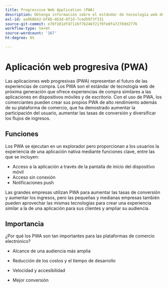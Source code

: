 ```yaml
---
title: Progressive Web Application (PWA)
description: Obtenga información sobre el estándar de tecnología web de próxima generación para sitios de comercio electrónico.
exl-id: aa968642-bf8b-4b3d-8f1d-7ced5973f331
source-git-commit: e76f101df47116f7b246f21f0fe0fa72769d2776
workflow-type: tm+mt
source-wordcount: '167'
ht-degree: 0%

---
```


# Aplicación web progresiva (PWA)

Las aplicaciones web progresivas (PWA) representan el futuro de las experiencias de compra. Los PWA son el estándar de tecnología web de próxima generación que ofrece experiencias de compra similares a las aplicaciones en dispositivos móviles y de escritorio. Con el uso de PWA, los comerciantes pueden crear sus propios PWA de alto rendimiento además de su plataforma de comercio, que ha demostrado aumentar la participación del usuario, aumentar las tasas de conversión y diversificar los flujos de ingresos.

## Funciones

Los PWA se ejecutan en un explorador pero proporcionan a los usuarios la experiencia de una aplicación nativa mediante funciones clave, entre las que se incluyen:

- Acceso a la aplicación a través de la pantalla de inicio del dispositivo móvil
- Acceso sin conexión
- Notificaciones push

Las grandes empresas utilizan PWA para aumentar las tasas de conversión y aumentar los ingresos, pero las pequeñas y medianas empresas también pueden aprovechar las mismas tecnologías para crear una experiencia similar a la de una aplicación para sus clientes y ampliar su audiencia.

## Importancia

¿Por qué los PWA son tan importantes para las plataformas de comercio electrónico?

- Alcance de una audiencia más amplia

- Reducción de los costos y el tiempo de desarrollo

- Velocidad y accesibilidad

- Mejor conversión

